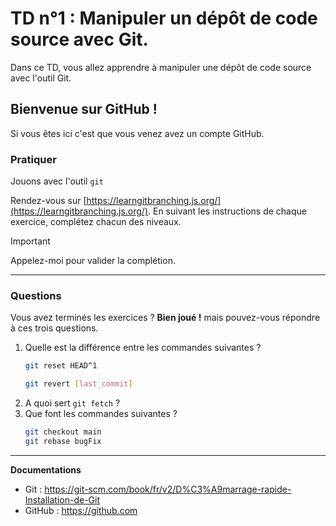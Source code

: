 # TD n°1 : Manipuler un dépôt de code source avec Git.

Dans ce TD, vous allez apprendre à manipuler une dépôt de code source avec l'outil Git.

## Bienvenue sur GitHub !

Si vous êtes ici c'est que vous venez avez un compte GitHub.

### Pratiquer

Jouons avec l'outil `git`

Rendez-vous sur [https://learngitbranching.js.org/](https://learngitbranching.js.org/). En suivant les instructions de chaque exercice, complétez chacun des niveaux.

> [!IMPORTANT]
> Appelez-moi pour valider la complétion.

---

### Questions

Vous avez terminés les exercices ? **Bien joué !** mais pouvez-vous répondre à ces trois questions.

1. Quelle est la différence entre les commandes suivantes ? 
    ```bash 
    git reset HEAD^1
    ```
    ```bash 
    git revert [last_commit]
    ```
2. A quoi sert `git fetch` ?
3. Que font les commandes suivantes ?
    ```sh
    git checkout main
    git rebase bugFix
    ```


---

**Documentations**
* Git : https://git-scm.com/book/fr/v2/D%C3%A9marrage-rapide-Installation-de-Git
* GitHub : https://github.com
